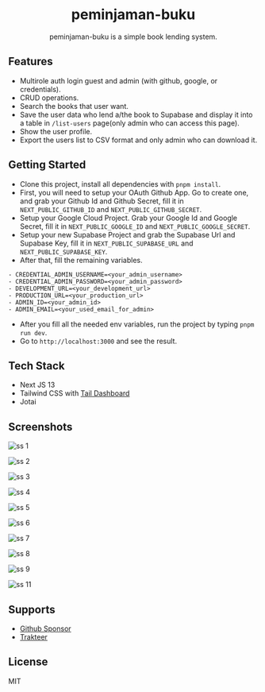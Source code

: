 <div align="center">
  <h1>peminjaman-buku</h1>
  <p>peminjaman-buku is a simple book lending system.</p>
</div>

## Features

- Multirole auth login guest and admin (with github, google, or credentials).
- CRUD operations.
- Search the books that user want.
- Save the user data who lend a/the book to Supabase and display it into a table in `/list-users` page(only admin who can access this page).
- Show the user profile.
- Export the users list to CSV format and only admin who can download it.

## Getting Started

- Clone this project, install all dependencies with `pnpm install`.
- First, you will need to setup your OAuth Github App. Go to create one, and grab your Github Id and Github Secret, fill it in `NEXT_PUBLIC_GITHUB_ID` and `NEXT_PUBLIC_GITHUB_SECRET`.
- Setup your Google Cloud Project. Grab your Google Id and Google Secret, fill it in `NEXT_PUBLIC_GOOGLE_ID` and `NEXT_PUBLIC_GOOGLE_SECRET`.
- Setup your new Supabase Project and grab the Supabase Url and Supabase Key, fill it in `NEXT_PUBLIC_SUPABASE_URL` and `NEXT_PUBLIC_SUPABASE_KEY`.
- After that, fill the remaining variables.

```
- CREDENTIAL_ADMIN_USERNAME=<your_admin_username>
- CREDENTIAL_ADMIN_PASSWORD=<your_admin_password>
- DEVELOPMENT_URL=<your_development_url>
- PRODUCTION_URL=<your_production_url>
- ADMIN_ID=<your_admin_id>
- ADMIN_EMAIL=<your_used_email_for_admin>
```

- After you fill all the needed env variables, run the project by typing `pnpm run dev`.
- Go to `http://localhost:3000` and see the result.

## Tech Stack

- Next JS 13
- Tailwind CSS with [Tail Dashboard](https://github.com/TailAdmin/free-nextjs-admin-dashboard)
- Jotai

## Screenshots

![ss 1](/public/images/docs/ss-1.png)

![ss 2](/public/images/docs/ss-2.png)

![ss 3](/public/images/docs/ss-3.png)

![ss 4](/public/images/docs/ss-4.png)

![ss 5](/public/images/docs/ss-5.png)

![ss 6](/public/images/docs/ss-6.png)

![ss 7](/public/images/docs/ss-7.png)

![ss 8](/public/images/docs/ss-8.png)

![ss 9](/public/images/docs/ss-9.png)

![ss 11](/public/images/docs/ss-11.png)

## Supports

- [Github Sponsor](https://github.com/sponsors/haikelz)
- [Trakteer](https://trakteer.id/haikelz/tip)

## License

MIT
